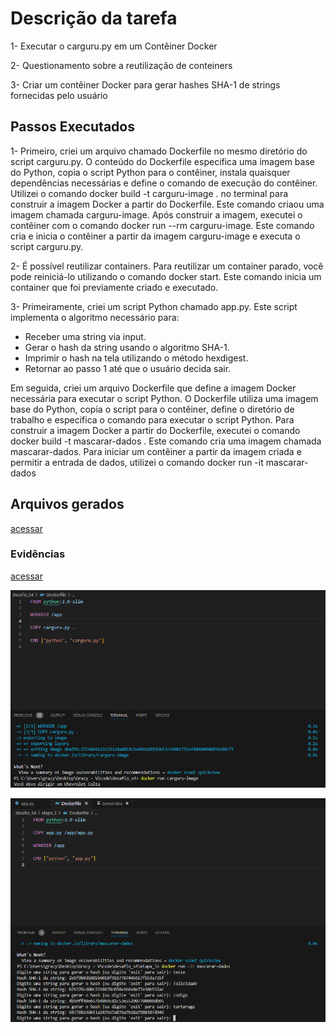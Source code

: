# Descrição da tarefa
1- Executar o carguru.py em um Contêiner Docker

2- Questionamento sobre a reutilização de conteiners

3- Criar um contêiner Docker para gerar hashes SHA-1 de strings fornecidas pelo usuário

## Passos Executados
1- Primeiro, criei um arquivo chamado Dockerfile no mesmo diretório do script carguru.py.
O conteúdo do Dockerfile especifica uma imagem base do Python, copia o script Python para o contêiner, instala quaisquer dependências necessárias e define o comando de execução do contêiner. Utilizei o comando docker build -t carguru-image . no terminal para construir a imagem Docker a partir do Dockerfile. Este comando criaou uma imagem chamada carguru-image. Após construir a imagem, executei o contêiner com o comando docker run --rm carguru-image. Este comando cria e inicia o contêiner a partir da imagem carguru-image e executa o script carguru.py. 

2- É possível reutilizar containers. Para reutilizar um container parado, você pode reiniciá-lo utilizando o comando docker start. Este comando inicia um container que foi previamente criado e executado.

3- Primeiramente, criei um script Python chamado app.py. Este script implementa o algoritmo necessário para:
 * Receber uma string via input.
 * Gerar o hash da string usando o algoritmo SHA-1.
 * Imprimir o hash na tela utilizando o método hexdigest.
 * Retornar ao passo 1 até que o usuário decida sair.
 
 Em seguida, criei um arquivo Dockerfile que define a imagem Docker necessária para executar o script Python. O Dockerfile utiliza uma imagem base do Python, copia o script para o contêiner, define o diretório de trabalho e especifica o comando para executar o script Python.
 Para construir a imagem Docker a partir do Dockerfile, executei o comando docker build -t mascarar-dados . Este comando cria uma imagem chamada mascarar-dados. Para iniciar um contêiner a partir da imagem criada e permitir a entrada de dados, utilizei o comando docker run -it mascarar-dados


## Arquivos gerados
[acessar](https://github.com/grazysb/Programa_de_Bolsas_Compass-UOL/blob/main/Sprint%204/Desafio/Entreg%C3%A1veis)

### Evidências
[acessar](https://github.com/grazysb/Programa_de_Bolsas_Compass-UOL/blob/main/Sprint%204/Evid%C3%AAncias)

![imagem](https://github.com/grazysb/Programa_de_Bolsas_Compass-UOL/blob/main/Sprint%204/Evid%C3%AAncias/ev2.png)

![imagem](https://github.com/grazysb/Programa_de_Bolsas_Compass-UOL/blob/main/Sprint%204/Evid%C3%AAncias/ev6.png)


